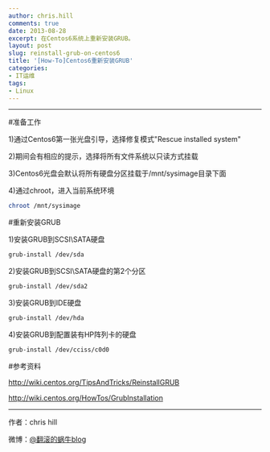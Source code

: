 ```yaml
---
author: chris.hill
comments: true
date: 2013-08-28
excerpt: 在Centos6系统上重新安装GRUB。
layout: post
slug: reinstall-grub-on-centos6
title: '[How-To]Centos6重新安装GRUB'
categories:
- IT运维
tags:
- Linux
---
```


* * *





#准备工作

1)通过Centos6第一张光盘引导，选择修复模式"Rescue installed system"   

2)期间会有相应的提示，选择将所有文件系统以只读方式挂载   

3)Centos6光盘会默认将所有硬盘分区挂载于/mnt/sysimage目录下面   

4)通过chroot，进入当前系统环境   

    
```sh
chroot /mnt/sysimage
```







#重新安装GRUB





1)安装GRUB到SCSI\SATA硬盘




    
    
```sh
grub-install /dev/sda
```


<!-- more -->


2)安装GRUB到SCSI\SATA硬盘的第2个分区




    
```sh
grub-install /dev/sda2
```





3)安装GRUB到IDE硬盘




    
```sh
grub-install /dev/hda
```





4)安装GRUB到配置装有HP阵列卡的硬盘




    
```sh
grub-install /dev/cciss/c0d0
```







#参考资料





<http://wiki.centos.org/TipsAndTricks/ReinstallGRUB>  

<http://wiki.centos.org/HowTos/GrubInstallation>





* * *





作者：chris hill





微博：[@翻滚的蜗牛blog](http://www.weibo.com/weittor)



